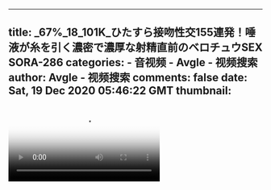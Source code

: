 
---
title: _67%_18_101K_ひたすら接吻性交155連発！唾液が糸を引く濃密で濃厚な射精直前のベロチュウSEX SORA-286
categories: 
    - 音视频
    - Avgle - 视频搜索
author: Avgle - 视频搜索
comments: false
date: Sat, 19 Dec 2020 05:46:22 GMT
thumbnail: 
---

<div>   
<video controls loop poster="https://static-clst.avgle.com/videos/tmb14/467819/1.jpg" src="https://static-clst.avgle.com/videos/tmb14/467819/preview.mp4"></video>  
</div>
            